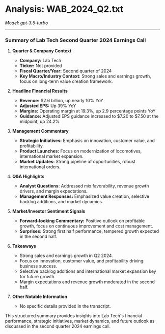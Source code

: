 # Analysis: WAB_2024_Q2.txt

*Model: gpt-3.5-turbo*

---

### Summary of Lab Tech Second Quarter 2024 Earnings Call

1. **Quarter & Company Context**
   - **Company:** Lab Tech
   - **Ticker:** Not provided
   - **Fiscal Quarter/Year:** Second quarter of 2024
   - **Key Macro/Industry Context:** Strong sales and earnings growth, focus on long-term value creation framework.

2. **Headline Financial Results**
   - **Revenue:** $2.6 billion, up nearly 10% YoY
   - **Adjusted EPS:** Up 39% YoY
   - **Margins:** Operating margin at 19.3%, up 2.9 percentage points YoY
   - **Guidance:** Adjusted EPS guidance increased to $7.20 to $7.50 at the midpoint, up 24.2%

3. **Management Commentary**
   - **Strategic Initiatives:** Emphasis on innovation, customer value, and profitability.
   - **Product Launches:** Focus on modernization of locomotives, international market expansion.
   - **Market Updates:** Strong pipeline of opportunities, robust international orders.

4. **Q&A Highlights**
   - **Analyst Questions:** Addressed mix favorability, revenue growth drivers, and margin expectations.
   - **Management Responses:** Emphasized value creation, selective backlog additions, and market dynamics.

5. **Market/Investor Sentiment Signals**
   - **Forward-looking Commentary:** Positive outlook on profitable growth, focus on continuous improvement and cost management.
   - **Surprises:** Strong first half performance, tempered growth expected in the second half.

6. **Takeaways**
   - Strong sales and earnings growth in Q2 2024.
   - Focus on innovation, customer value, and profitability driving business success.
   - Selective backlog additions and international market expansion key for future growth.
   - Margin expectations and revenue growth moderated in the second half.

7. **Other Notable Information**
   - No specific details provided in the transcript.

This structured summary provides insights into Lab Tech's financial performance, strategic initiatives, market dynamics, and future outlook as discussed in the second quarter 2024 earnings call.